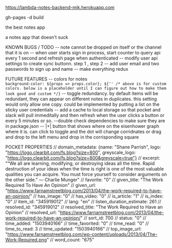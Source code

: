 https://lambda-notes-backend-mjk.herokuapp.com

gh-pages -d build

the best notes app 

a notes app that doesn't suck

KNOWN BUGS / TODO
    -- note cannot be dropped on itself or the channel that it is on 
    -- when user starts sign in process, start counter to query api every 1 second and refresh page when authenticated
    -- modify user api settings to create sync buttonn. step 1 , step 2 
    -- add user email and two passwords to sign up and name 
    -- make everything redux

FUTURE FEATURES 
    -- colors for notes     
        ``background-color: ${props => props.color};
        ${'' /* above is for custom colors. below is a placeholder until I can figure out how to make them look good and custom */}``
    -- toggle redundancy. by default items will be redundant, they can appear on different notes in duplicates. this setting would only allow one copy. could be implemented by putting a list on the sticky user credentials
    -- add a cache to local storage so that pocket and slack will pull immeditally and then refresh when the user clicks a button or every 5 minutes or so. 
    --double check dependencies to make sure they are in package.json
    -- |+| button that shows where on the eisenhower graph where it is. can click to toggle and the dot will change corridnates or drag and drop to the left menu and drop in the corrisponding square

POCKET PROPERTIES
    //     domain_metadata: {name: "Shane Parrish", logo: "https://logo.clearbit.com/fs.blog?size=800", greyscale_logo: "https://logo.clearbit.com/fs.blog?size=800&greyscale=true"}
    // excerpt: "“We all are learning, modifying, or destroying ideas all the time.     Rapid destruction of your ideas when the time is right is one     of the most valuable qualities you can acquire.     You must force yourself to consider arguments on the other side.”     — Charlie Munger"
    // favorite: "0"
    // given_title: "The Work Required To Have An Opinion"
    // given_url: "https://www.farnamstreetblog.com/2013/04/the-work-required-to-have-an-opinion/"
    // has_image: "0"
    // has_video: "0"
    // is_article: "1"
    // is_index: "0"
    // item_id: "345919012"
    // lang: "en"
    // listen_duration_estimate: 261
    // resolved_id: "345919012"
    // resolved_title: "The Work Required to Have an Opinion"
    // resolved_url: "https://www.farnamstreetblog.com/2013/04/the-work-required-to-have-an-opinion/"
    // sort_id: 700
    // status: "0"
    // time_added: "1503940166"
    // time_favorited: "0"
    // time_read: "0"
    // time_to_read: 3
    // time_updated: "1503940166"
    // top_image_url: "https://www.farnamstreetblog.com/wp-content/uploads/2013/04/The-Work-Required.png"
    // word_count: "675"